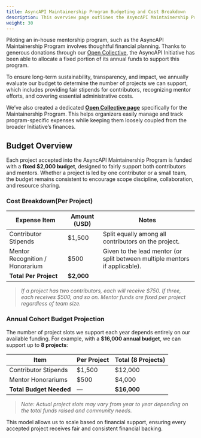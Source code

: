 ```yaml
---
title: AsyncAPI Maintainership Program Budgeting and Cost Breakdown
description: This overview page outlines the AsyncAPI Maintainership Program Budget and Cost Breakdown
weight: 30
---
```


Piloting an in-house mentorship program, such as the AsyncAPI Maintainership Program involves thoughtful financial planning. Thanks to generous donations through our [Open Collective](https://opencollective.com/asyncapi), the AsyncAPI Initiative has been able to allocate a fixed portion of its annual funds to support this program.

To ensure long-term sustainability, transparency, and impact, we annually evaluate our budget to determine the number of projects we can support, which includes providing fair stipends for contributors, recognizing mentor efforts, and covering essential administrative costs.

We’ve also created a dedicated [**Open Collective page**](https://opencollective.com/asyncapi/projects/asyncapi-mentorship) specifically for the Maintainership Program. This helps organizers easily manage and track program-specific expenses while keeping them loosely coupled from the broader Initiative’s finances.

## Budget Overview

Each project accepted into the AsyncAPI Maintainership Program is funded with a **fixed $2,000 budget**, designed to fairly support both contributors and mentors. Whether a project is led by one contributor or a small team, the budget remains consistent to encourage scope discipline, collaboration, and resource sharing.

### Cost Breakdown(Per Project)

| **Expense Item**                | **Amount (USD)** | **Notes**                                                                   |
| ------------------------------- | ---------------- | --------------------------------------------------------------------------- |
| Contributor Stipends            | $1,500           | Split equally among all contributors on the project.                        |
| Mentor Recognition / Honorarium | $500             | Given to the lead mentor (or split between multiple mentors if applicable). |
| **Total Per Project**           | **$2,000**       |                                                                             |

 > _If a project has two contributors, each will receive $750. If three, each receives $500, and so on. Mentor funds are fixed per project regardless of team size._

### Annual Cohort Budget Projection

The number of project slots we support each year depends entirely on our available funding. For example, with a **$16,000 annual budget**, we can support up to **8 projects**:

| **Item**                | **Per Project** | **Total (8 Projects)** |
| ----------------------- | --------------- | ---------------------- |
| Contributor Stipends    | $1,500          | $12,000                |
| Mentor Honorariums      | $500            | $4,000                 |
| **Total Budget Needed** | —               | **$16,000**            |

> _Note: Actual project slots may vary from year to year depending on the total funds raised and community needs._

This model allows us to scale based on financial support, ensuring every accepted project receives fair and consistent financial backing.